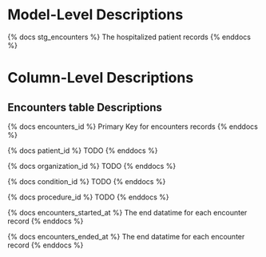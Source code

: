 # Model-Level Descriptions

{% docs stg_encounters %}
The hospitalized patient records
{% enddocs %}

# Column-Level Descriptions

## Encounters table Descriptions

{% docs encounters_id %}
Primary Key for encounters records
{% enddocs %}

{% docs patient_id %}
TODO
{% enddocs %}

{% docs organization_id %}
TODO
{% enddocs %}

{% docs condition_id %}
TODO
{% enddocs %}

{% docs procedure_id %}
TODO
{% enddocs %}

{% docs encounters_started_at %}
The end datatime for each encounter record
{% enddocs %}

{% docs encounters_ended_at %}
The end datatime for each encounter record
{% enddocs %}
